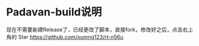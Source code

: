 # Padavan-build说明
现在不需要新建Release了，已经更改了脚本，直接fork，修改好之后，点击右上角的 Star 
https://github.com/xumng123/rt-n56u
